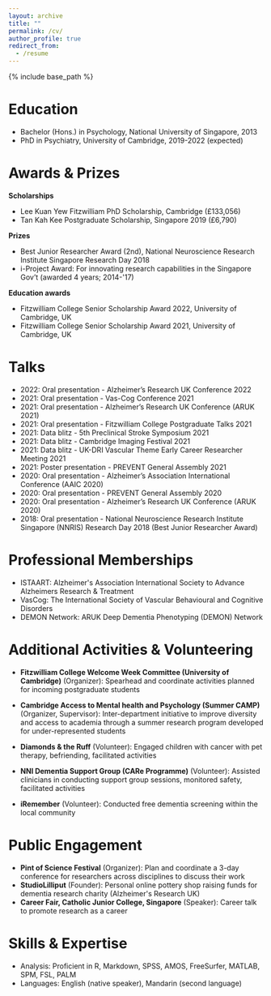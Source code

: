 ```yaml
---
layout: archive
title: ""
permalink: /cv/
author_profile: true
redirect_from:
  - /resume
---
```


{% include base_path %}




Education
======
* Bachelor (Hons.) in Psychology, National University of Singapore, 2013
* PhD in Psychiatry, University of Cambridge, 2019-2022 (expected)


Awards & Prizes
======
**Scholarships**
* Lee Kuan Yew Fitzwilliam PhD Scholarship, Cambridge (£133,056) 
* Tan Kah Kee Postgraduate Scholarship, Singapore 2019 (£6,790)

**Prizes**
* Best Junior Researcher Award (2nd), National Neuroscience Research Institute Singapore Research Day 2018
* i-Project Award: For innovating research capabilities in the Singapore Gov’t (awarded 4 years; 2014-'17)    

**Education awards**
* Fitzwilliam College Senior Scholarship Award 2022, University of Cambridge, UK
* Fitzwilliam College Senior Scholarship Award 2021, University of Cambridge, UK    

Talks	
======
* 2022: Oral presentation - Alzheimer’s Research UK Conference 2022
* 2021: Oral presentation - Vas-Cog Conference 2021
* 2021: Oral presentation - Alzheimer’s Research UK Conference (ARUK 2021) 
* 2021: Oral presentation - Fitzwilliam College Postgraduate Talks 2021
* 2021: Data blitz - 5th Preclinical Stroke Symposium 2021
* 2021: Data blitz - Cambridge Imaging Festival 2021
* 2021: Data blitz - UK-DRI Vascular Theme Early Career Researcher Meeting 2021
* 2021: Poster presentation - PREVENT General Assembly 2021
* 2020: Oral presentation - Alzheimer’s Association International Conference (AAIC 2020)
* 2020: Oral presentation - PREVENT General Assembly 2020 
* 2020: Oral presentation - Alzheimer’s Research UK Conference (ARUK 2020)
* 2018: Oral presentation - National Neuroscience Research Institute Singapore (NNRIS) Research Day 2018 (Best Junior Researcher Award)


Professional Memberships
======
* ISTAART: Alzheimer's Association International Society to Advance Alzheimers Research & Treatment
* VasCog: The International Society of Vascular Behavioural and Cognitive Disorders
* DEMON Network: ARUK Deep Dementia Phenotyping (DEMON) Network


Additional Activities & Volunteering
======
* **Fitzwilliam College Welcome Week Committee (University of Cambridge)** (Organizer): Spearhead and coordinate activities planned for incoming postgraduate students 

* **Cambridge Access to Mental health and Psychology (Summer CAMP)** (Organizer, Supervisor): Inter-department initiative to improve diversity and access to academia through a summer research program developed for under-represented students
* **Diamonds & the Ruff** (Volunteer): Engaged children with cancer with pet therapy, befriending, facilitated activities
* **NNI Dementia Support Group (CARe Programme)** (Volunteer): Assisted clinicians in conducting support group sessions, monitored safety, facilitated activities
* **iRemember** (Volunteer): Conducted free dementia screening within the local community


Public Engagement
======
* **Pint of Science Festival** (Organizer): Plan and coordinate a 3-day conference for researchers across disciplines to discuss their work
* **StudioLilliput** (Founder): Personal online pottery shop raising funds for dementia research charity (Alzheimer's Research UK)
* **Career Fair, Catholic Junior College, Singapore** (Speaker): Career talk to promote research as a career

Skills & Expertise
======
* Analysis: 	Proficient in R, Markdown, SPSS, AMOS, FreeSurfer, MATLAB, SPM, FSL, PALM
* Languages: 	English (native speaker), Mandarin (second language)


